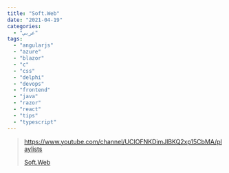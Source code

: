 ```yaml
---
title: "Soft.Web"
date: "2021-04-19"
categories:
  - "عربي"
tags:
  - "angularjs"
  - "azure"
  - "blazor"
  - "c"
  - "css"
  - "delphi"
  - "devops"
  - "frontend"
  - "java"
  - "razor"
  - "react"
  - "tips"
  - "typescript"
---
```


> https://www.youtube.com/channel/UCIOFNKDimJlBKQ2xp15CbMA/playlists
>
> [ Soft.Web ](https://www.youtube.com/channel/UCIOFNKDimJlBKQ2xp15CbMA/playlists)
